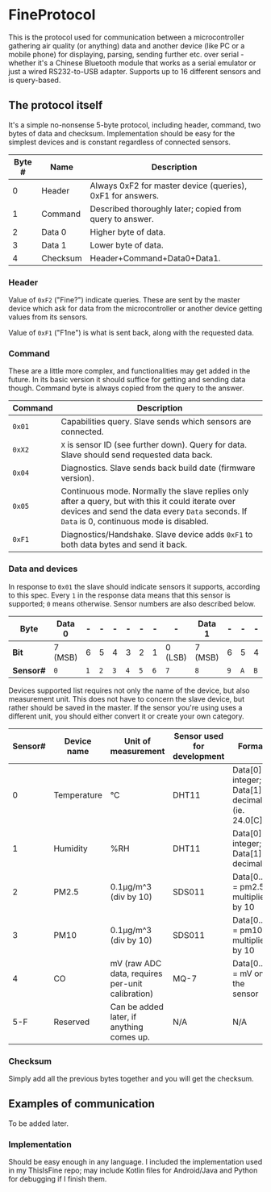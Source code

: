 FineProtocol
==============

This is the protocol used for communication between a microcontroller gathering air quality (or anything) data and another device (like PC or a mobile phone) for displaying, parsing, sending further etc. over serial - whether it's a Chinese Bluetooth module that works as a serial emulator or just a wired RS232-to-USB adapter.
Supports up to 16 different sensors and is query-based.

## The protocol itself ##
It's a simple no-nonsense 5-byte protocol, including header, command, two bytes of data and checksum. Implementation should be easy for the simplest devices and is constant regardless of connected sensors.

| Byte # | Name   | Description 
|--------|--------|----------------------------------------------------------|
| 0      |Header  | Always 0xF2 for master device (queries), 0xF1 for answers.
| 1      |Command | Described thoroughly later; copied from query to answer.  
| 2      |Data 0  | Higher byte of data.
| 3      |Data 1  | Lower byte of data.
| 4      |Checksum| Header+Command+Data0+Data1.

### Header ###
Value of ``0xF2`` ("Fine?") indicate queries. These are sent by the master device which ask for data from the microcontroller or another device getting values from its sensors.

Value of ``0xF1`` ("F1ne") is what is sent back, along with the requested data.

### Command ###
These are a little more complex, and functionalities may get added in the future. In its basic version it should suffice for getting and sending data though. Command byte is always copied from the query to the answer.

| Command  | Description
|----------|--------------
| ``0x01`` | Capabilities query. Slave sends which sensors are connected.
| ``0xX2`` | ``X`` is sensor ID (see further down). Query for data. Slave should send requested data back.
| ``0x04`` | Diagnostics. Slave sends back build date (firmware version).
| ``0x05`` | Continuous mode. Normally the slave replies only after a query, but with this it could iterate over devices and send the data every ``Data`` seconds. If ``Data`` is 0, continuous mode is disabled.
| ``0xF1`` | Diagnostics/Handshake. Slave device adds ``0xF1`` to both data bytes and send it back.



### Data and devices ###
In response to ``0x01`` the slave should indicate sensors it supports, according to this spec.
Every ``1`` in the response data means that this sensor is supported; ``0`` means otherwise. Sensor numbers are also described below.

| Byte            |Data 0 | - | - | - | - | - | - |   -   | Data 1| - | - | - | - | - | - |   -   |
|-----------------|-------|---|---|---|---|---|---|-------|-------|---|---|---|---|---|---|-------|
| **Bit**         |7 (MSB)| 6 | 5 | 4 | 3 | 2 | 1 |0 (LSB)|7 (MSB)| 6 | 5 | 4 | 3 | 2 | 1 |0 (LSB)|
|**Sensor#**      |``0``  |``1``|``2``|``3``|``4``|``5``|``6``|``7``|``8``|``9``|``A``|``B``|``C``|``D``|``E``|``F``|


Devices supported list requires not only the name of the device, but also measurement unit. This does not have to concern the slave device, but rather should be saved in the master. If the sensor you're using uses a different unit, you should either convert it or create your own category.

| Sensor# | Device name | Unit of measurement | Sensor used for development | Format
|---------|-------------|---------------------|-----------------------------|--------
| 0 | Temperature | °C | DHT11 | Data[0] = integer; Data[1] = decimals (ie. 24.0[C])
| 1 | Humidity    | %RH | DHT11 | Data[0] = integer; Data[1] = decimals
| 2 | PM2.5	  | 0.1μg/m^3 (div by 10) | SDS011 | Data[0..1] = pm2.5 multiplied by 10
| 3 | PM10	  | 0.1μg/m^3 (div by 10) | SDS011 | Data[0..1] = pm10 multiplied by 10
| 4 | CO	  | mV (raw ADC data, requires per-unit calibration) | MQ-7 | Data[0..1] = mV on the sensor
| 5-F | Reserved  | Can be added later, if anything comes up. | N/A | N/A

### Checksum ###
Simply add all the previous bytes together and you will get the checksum.


## Examples of communication ##
To be added later.

### Implementation ###
Should be easy enough in any language.
I included the implementation used in my ThisIsFine repo; may include Kotlin files for Android/Java and Python for debugging if I finish them.
